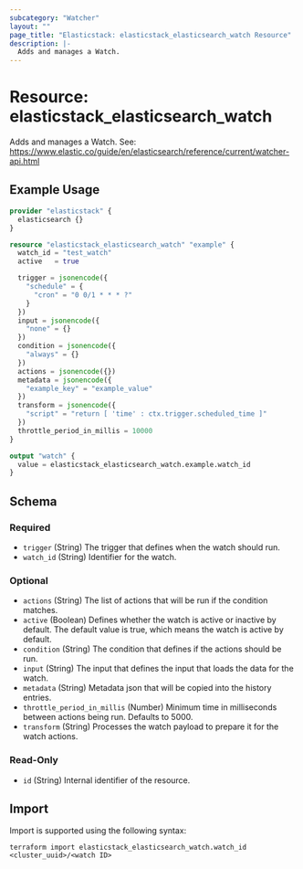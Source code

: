 ```yaml
---
subcategory: "Watcher"
layout: ""
page_title: "Elasticstack: elasticstack_elasticsearch_watch Resource"
description: |-
  Adds and manages a Watch.
---
```


# Resource: elasticstack_elasticsearch_watch

Adds and manages a Watch. See: https://www.elastic.co/guide/en/elasticsearch/reference/current/watcher-api.html

## Example Usage

```terraform
provider "elasticstack" {
  elasticsearch {}
}

resource "elasticstack_elasticsearch_watch" "example" {
  watch_id = "test_watch"
  active   = true

  trigger = jsonencode({
    "schedule" = {
      "cron" = "0 0/1 * * * ?"
    }
  })
  input = jsonencode({
    "none" = {}
  })
  condition = jsonencode({
    "always" = {}
  })
  actions = jsonencode({})
  metadata = jsonencode({
    "example_key" = "example_value"
  })
  transform = jsonencode({
    "script" = "return [ 'time' : ctx.trigger.scheduled_time ]"
  })
  throttle_period_in_millis = 10000
}

output "watch" {
  value = elasticstack_elasticsearch_watch.example.watch_id
}
```

<!-- schema generated by tfplugindocs -->
## Schema

### Required

- `trigger` (String) The trigger that defines when the watch should run.
- `watch_id` (String) Identifier for the watch.

### Optional

- `actions` (String) The list of actions that will be run if the condition matches.
- `active` (Boolean) Defines whether the watch is active or inactive by default. The default value is true, which means the watch is active by default.
- `condition` (String) The condition that defines if the actions should be run.
- `input` (String) The input that defines the input that loads the data for the watch.
- `metadata` (String) Metadata json that will be copied into the history entries.
- `throttle_period_in_millis` (Number) Minimum time in milliseconds between actions being run. Defaults to 5000.
- `transform` (String) Processes the watch payload to prepare it for the watch actions.

### Read-Only

- `id` (String) Internal identifier of the resource.

## Import

Import is supported using the following syntax:

```shell
terraform import elasticstack_elasticsearch_watch.watch_id <cluster_uuid>/<watch ID>
```
